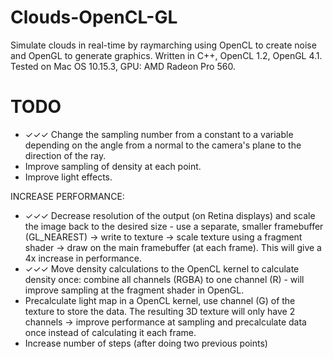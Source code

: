 # Clouds-OpenCL-GL

Simulate clouds in real-time by raymarching using OpenCL to create noise and OpenGL to generate graphics. Written in C++, OpenCL 1.2, OpenGL 4.1. Tested on Mac OS 10.15.3, GPU: AMD Radeon Pro 560.

# TODO

* ✓✓✓ Change the sampling number from a constant to a variable depending on the angle from a normal to the camera's plane to the direction of the ray.
* Improve sampling of density at each point.
* Improve light effects.

INCREASE PERFORMANCE:

* ✓✓✓ Decrease resolution of the output (on Retina displays) and scale the image back to the desired size - use a separate, smaller framebuffer (GL_NEAREST) -> write to texture -> scale texture using a fragment shader -> draw on the main framebuffer (at each frame). This will give a 4x increase in performance. 
* ✓✓✓ Move density calculations to the OpenCL kernel to calculate density once: combine all channels (RGBA) to one channel (R) - will improve sampling at the fragment shader in OpenGL.
* Precalculate light map in a OpenCL kernel, use channel (G) of the texture to store the data. The resulting 3D texture will only have 2 channels -> improve performance at sampling and precalculate data once instead of calculating it each frame.
* Increase number of steps (after doing two previous points)

